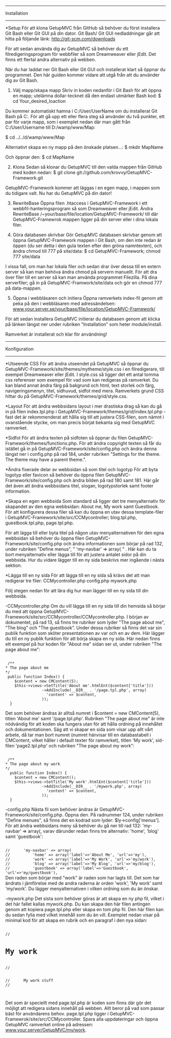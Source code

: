 *************
Installation 
*************

*Setup
För att klona GetupMVC från GitHub så behöver du först installera Git Bash eller Git GUI på din dator.
Git Bash/ Git GUI nedladdningar går att hitta på följande länk: http://git-scm.com/downloads

För att sedan använda dig av GetupMVC så behöver du ett filredigeringsprogram för webbfiler så som Dreamweaver 
eller jEdit. Det finns ett flertal andra alternativ på webben. 

När du har laddat ner Git Bash eller Git GUI och installerat klart så öppnar du programmet. Den här guiden 
kommer vidare att utgå från att du använder dig av Git Bash. 

1. Välj mapp/skapa mapp
Skriv in koden nedanför i Git Bash för att öppna en mapp; utelämna dollar-tecknet då den endast utmärker Bash kod:
$ cd Your_desired_loaction  

Du kommer automatiskt hamna i C:/User/UserName om du installerat Git Bash på C:. För att gå upp ett eller flera 
steg så använder du två punkter, ett par för varje mapp, som i exemplet nedan där man gått från 
C:/User/Username till D:/wamp/www/Map:

$ cd ../../d/wamp/www/Map

Alternativt skapa en ny mapp på den önskade platsen...:
$ mkdir MapName

Och öppnar den:
$ cd MapName

2. Klona
Sedan så klonar du GetupMVC till den valda mappen från GitHub med koden nedan:
$ git clone git://github.com/krovvy/GetupMVC-Framework.git

GetupMVC-Framework kommer att läggas i en egen mapp, i mappen som du tidigare valt. Nu har du GetupMVC på din dator!

3. RewriteBase
Öppna filen .htaccess i GetupMVC-Framework i ett webbfil-hanteringsprogram så som Dreamweaver eller jEdit. 
Ändra RewriteBase /~your/base/file/location/GetupMVC-Framework/ till där GetupMVC-Framewrok mappen ligger på 
din server eller i dina lokala filer. 

4. Göra databasen skrivbar
Gör GetupMVC databasen skrivbar genom att öppna GetupMVC-Framework mappen i Git Bash, om den inte redan är öppen 
(du ser detta i den gula texten efter den gröna namntexten), och ändra chmod till 777 på site/data:
$ cd GetupMVC-Framework; chmod 777 site/data 

I vissa fall, om man har lokala filer och sedan drar över dessa till en extern server så kan man behöva ändra chmod 
på servern manuellt. För att dra över filer till en server så kan man använda programmet Filezilla. På dina serverfiler;
gå in på GetupMVC-Framwork/site/data och gör en chmod 777 på data-mappen. 

5. Öppna i webbläsaren och initiera
Öppna ramverkets index-fil genom att peka på den i webbläsaren med adressändelsen: 
www.your.server.se/your/base/file/location/GetupMVC-Framework/

För att sedan installera GetupMVC initierar du databasen genom att klicka på länken längst ner under 
rubriken "Installation" som heter module/install.

Ramverket är installerat och klar för användning!

*************
Konfiguration
*************

*Utseende CSS
För att ändra utseendet på GetupMVC så öppnar du GetupMVC-Framework/site/themes/mytheme/style.css i en 
filredigerare, till exempel Dreamweaver eller jEdit.
  I style.css så ligger det ett antal tomma css referenser som exempel för vad som kan redigeras på ramverket. 
Du kan bland annat ändra färg på bakgrund och html, text storlek och färg, navigeringsmenyn, titel, sidhuvud, 
sidfot med mera. 
  Ramverkets grund CSS hittar du på GetupMVC-Framework/themes/grid/style.css.

*Layout
För att ändra webbsidans layout i mer drastiska drag så kan du gå in på filen index.tpl.php 
i GetupMVC-Framework/themes/grid/index.tpl.php - fast det är rekommenderat att hålla sig till att justera 
CSS-filen, som nämnt i ovanstående stycke, om man precis börjat bekanta sig med GetupMVC ramverket. 

*Sidfot
För att ändra texten på sidfoten så öppnar du filen GetupMVC-Framework/themes/functions.php. För att ändra 
copyright texten så får du istället gå in på GetupMVC-Framework/site/config.php och ändra denna längst ner 
i config.php på rad 184, under rubriken "Settings for the theme. The theme may have a parent theme.".

*Ändra fixerade delar av webbsidan så som titel och logotyp
För att byta logotyp eller favicon så behöver du öppna filen GetupMVC-Framework/site/config.php och ändra 
bilden på rad 180 samt 181. Här går det även att ändra webbsidans titel, slogan, logotypstorlek samt footer 
information.

*Skapa en egen webbsida
Som standard så ligger det tre menyalternativ för skapandet av den egna webbsidan: About me, My work samt
Guestbook. För att konfigurera dessa filer så kan du öppna en utav dessa template-filer i 
GetupMVC-Framework/site/src/CCMycontroller; blog.tpl.php, guestbook.tpl.php, page.tpl.php.

För att lägga till eller byta titel på någon utav menyalternativen för den egna webbsidan så behöver du 
öppna filen GetupMVC-Framework/site/config.php och ändra informationen som börjar på rad 132, under 
rubriken "Define menus",  " 'my-navbar' => array( " . Här kan du ta bort menyalternativ eller lägga till 
för att justera antalet sidor på din webbsida. Hur du vidare lägger till en ny sida beskrivs mer ingående 
i nästa sektion.

*Lägga till en ny sida
För att lägga till en ny sida så krävs det att man redigerar tre filer:
CCMycontroller.php
config.php
mywork.php

Följ stegen nedan för att lära dig hur man lägger till en ny sida till din webbsida.

-CCMycontroller.php
Om du vill lägga till en ny sida till din hemsida så börjar du med att öppna 
GetupMVC-Framework/site/src/CCMycontroller/CCMycontroller.php.
  I början av dokumentet, på rad 13, så finns tre rubriker som lyder "The page about me", "The blog" 
och "The guestbook". Under dessa rubriker så finns det var sin publik funktion som sköter presentationen 
av var och en av dem. Här lägger du till en ny publik funktion för att börja skapa en ny sida.
  Här nedan finns ett exempel på hur koden för "About me" sidan ser ut, under rubriken "The page about me":

<code>
 /**
* The page about me
*/
 public function Index() {
    $content = new CMContent(5);
    $this->views->SetTitle('About me'.htmlEnt($content['title']))
                ->AddInclude(__DIR__ . '/page.tpl.php', array(
                  'content' => $content,
                ));
  }
</code>

Det som behöver ändras är alltså numret i $content = new CMContent(5), titlen 'About me' samt '/page.tpl.php'. 
Rubriken "The page about me" är inte nödvändig för att koden ska fungera utan för att hålla ordning på 
innehållet och dokumentationen. 
  Säg att vi skapar en sida som visar upp allt vårt arbete, då tar man bort numret (numret hänvisar till en 
databastabell i CMContent, vilket håller i default texter för ramverket), titlen 'My work', sid-filen 
'page2.tpl.php' och rubriken "The page about my work":

<code>
 /**
* The page about my work
*/
  public function Index() {
    $content = new CMContent();
    $this->views->SetTitle('My work'.htmlEnt($content['title']))
                ->AddInclude(__DIR__ . '/mywork.php', array(
                  'content' => $content,
                ));
  }
</code>

-config.php
Nästa fil som behöver ändras är GetupMVC-Framework/site/config.php. Öppna den. På radnummer 124, under rubriken 
"Define menues", så finns det en kodrad som lyder: $ly->config['menus']. För att ändra webbsidans meny så behöver 
du gå ner till rad 132: 'my-navbar' => array(, varav därunder redan finns tre alternativ: 'home', 'blog' 
samt 'guestbook':

<code>
//      'my-navbar' => array(
//          'home' => array('label'=>'About Me', 'url'=>'my'),
//          'work' => array('label'=>'My Work', 'url'=>'my/work'),
//          'blog' => array('label'=>'My Blog', 'url'=>'my/blog'),
//          'guestbook' => array('label'=>'Guestbook', 'url'=>'my/guestbook'),
</code

Den raden som börjar med "work" är raden som har lagts till. Det som har ändrats i jämförelse med de andra 
raderna är orden 'work', 'My work' samt 'my/work'. Du lägger menyalternativen i vilken ordning som du än önskar. 

-mywork.php
Det sista som behöver göras är att skapa en ny php fil, vilket i det här fallet kallas mywork.php. Du kan skapa 
den här filen antingen genom att kopiera page.tpl.php eller skapa en tom php fil. Den här filen kan du sedan 
fylla med vilket innehåll som du än vill. Exemplet nedan visar på minimal kod för att skapa en rubrik och en 
paragraf i den nya sidan:

<code>
//      <h1>My work</h1>
//      <p>
//      My work stuff
//      </p>
</code>

Det som är speciellt med page.tpl.php är koden som finns där gör det möjligt att redigera sidans innehåll på webben. 
Allt beror på vad som passar bäst för användarens behov. page.tpl.php ligger i 
GetupMVC-Framewrok/site/src/CCMycontroller. Spara alla uppdateringar och öppna GetupMVC ramverket online på adressen: 
www.your.server/GetupMVC/my/work.  
